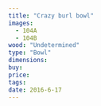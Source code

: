 ```yaml
---
title: "Crazy burl bowl"
images:
  - 104A
  - 104B
wood: "Undetermined"
type: "Bowl"
dimensions:
buy:
price:
tags:
date: 2016-6-17
---
```


